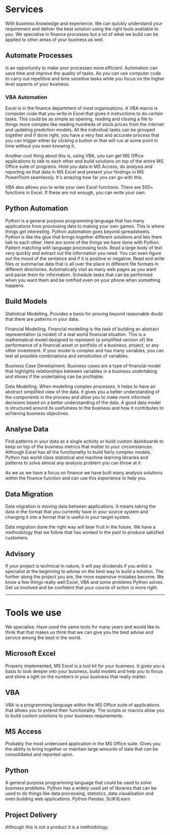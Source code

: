 # Services

With business knowledge and experience. We can quickly understand your requirement and deliver the best solution using the right tools available to you. We specialise in finance processes but a lot of what we build can be applied to other areas of your business as well. 

## Automate Processes
Is an opportunity to make your processes more efficient. Automation can save time and improve the quality of tasks. As you can use computer code to carry out repetitive and time sensitive tasks while you focus on the higher level aspects of your business. 

### VBA Automation
Excel is in the finance department of most organisations. A VBA macro is computer code that you write in Excel that gives it instructions to do certain tasks. This could be as simple as opening, reading and closing a file to things more complex like reading hundreds of stock prices from the internet and updating prediction models. 
All the individual tasks can be grouped together and if done right, you have a very fast and accurate process that you can trigger either by clicking a button or that will run at some point in time without you even knowing it. 

Another cool thing about this is, using VBA, you can get MS Office applications to talk to each other and build solutions on top of the entire MS Office suite of programs. Hold you data in MS Access, do analysis and reporting on that data in MS Excel and present your findings in MS PowerPoint seamlessly. It's amazing how far you can go with this. 

VBA also allows you to write your own Excel functions. There are 500+ functions in Excel. If these are not enough, you can write your own. 

## Python Automation
Python is a general purpose programming language that has many applications from processing data to making your own games. This is where things get interesting. Python automation goes beyond spreadsheets. Python is like the glue that brings together different solutions and lets them talk to each other. 
Here are some of the things we have done with Python. 
Pattern matching with language processing tools. Read a large body of text very quickly and extract out the information you need. You can even figure out the mood of the sentence and if it is positive or negative. 
Read and write files or summarise data that is all over the place in different file formats in different directories.
Automatically visit as many web pages as you want and parse them for information. 
Schedule tasks that can be performed when you want them and be notified even on your phone when something happens. 

## Build Models
Statistical Modelling. Provides a basis for proving beyond reasonable doubt that there are patterns in your data. 

Financial Modelling. Financial modelling is the task of building an abstract representation (a model) of a real world financial situation. This is a mathematical model designed to represent (a simplified version of) the performance of a financial asset or portfolio of a business, project, or any other investment. If your model is complex and has many variables, you can test all possible combinations and sensitivities of variables. 

Business Case Development. Business cases are a type of financial model that highlights relationships between variables in a business undertaking and shows if the undertaking can be profitable. 

Data Modelling. When modelling complex processes, it helps to have an abstract simplified view of the data. It gives you a better understanding of the components in the process and allow you to make more informed decisions based on a better understanding of the data. A good data model is structured around its usefulness to the business and how it contributes to achieving business objectives.

## Analyse Data
Find patterns in your data as a single activity or build custom dashboards to keep on top of the business metrics that matter to your circumstances. Although Excel has all the functionality to build fairly complex models, Python has world class statistical and machine learning libraries and patterns to solve almost any analysis problem you can throw at it. 

As we as we have a focus on finance we have built many analysis solutions within the finance function and can use this experience to help you. 

## Data Migration
Data migration is moving data between applications. It means taking the data in the format that you currently have in your source system and changing it into a format that is useful in your target system.

Data migration done the right way will bear fruit in the future. We have a methodology that we follow that has worked in the past to produce satisfied customers.

## Advisory
If your project is technical in nature, it will pay dividends if you enlist a specialist at the beginning to advise on the best way to build a solution. The further along the project you are, the more expensive mistakes become. We know a few things really well Excel, VBA and some problems Python solves. Get us involved and be confident that your course of action is more right.

---
# Tools we use
We specialise. Have used the same tools for many years and would like to think that that makes us think that we can give you the best advise and service among the best in the world. 

## Microsoft Excel
Properly implemented, MS Excel is a tool kit for your business. It gives you a basis to look deeper into your business, build models and help you to focus and shine a light on the numbers in your business that really matter.

## VBA
VBA is a programming language within the MS Office suite of applications that allows you to extend their functionality. The scripts or macros allow you to build custom solutions to your business requirements.

## MS Access
Probably the most underused application in the MS Office suite. Gives you the ability to bring together or maintain large amounts of data that can be consolidated and reported upon.

## Python
A general purpose programming language that could be used to solve business problems. Python has a widely used set of libraries that can be used to do things like data processing, statistics, data visualisation and even building web applications.
Python Pandas. 
SciKitLearn



## Project Delivery
Although this is not a product it is a methodology. 
<!--stackedit_data:
eyJoaXN0b3J5IjpbMTgyMjY4OTAyMCwxMzc4NzI1MTQ4LC0xND
k5NTE2MTQ3LDM4MTkyMDUwMCwxNTQ1MTI2NzI1LC02NjQ4ODY3
MzgsLTEzMzMzNzk2MjEsLTc5MDE0NTE2OCwtMTE3MDkzNDc2OC
wtMTU3MTExMDk4NiwxMTk5ODE1ODQ4LC0xNTMxMDI4OTgyLDE2
MDY1NTU0MF19
-->